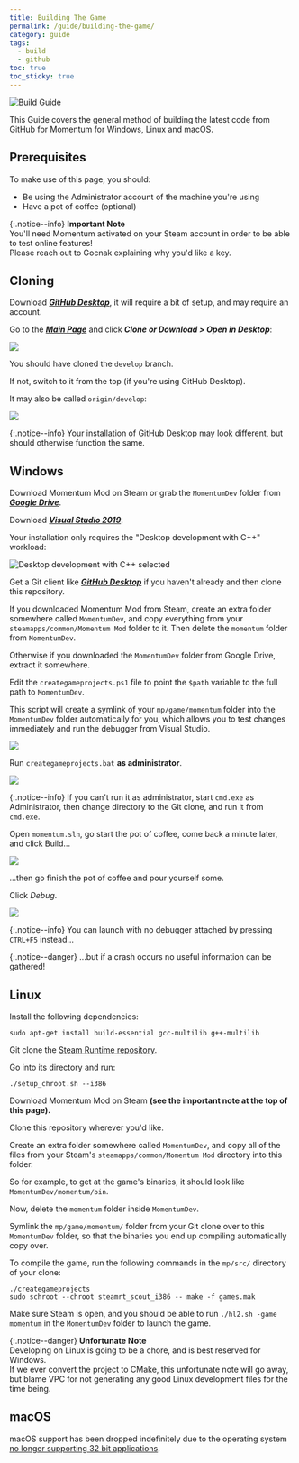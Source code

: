 ```yaml
---
title: Building The Game
permalink: /guide/building-the-game/
category: guide
tags:
  - build
  - github
toc: true
toc_sticky: true
---
```

![Build Guide](/assets/images/guide_headers/guide_building_the_game.jpg)

This Guide covers the general method of building the latest code from GitHub for Momentum for Windows, Linux and macOS.
## Prerequisites
To make use of this page, you should:  
- Be using the Administrator account of the machine you're using
- Have a pot of coffee (optional)

{:.notice--info}
**Important Note**  
You'll need Momentum activated on your Steam account in order to be able to test online features!  
Please reach out to Gocnak explaining why you'd like a key.

## Cloning

Download [***GitHub Desktop***](https://desktop.github.com/), it will require a bit of setup, and may require an account.

Go to the [***Main Page***](https://github.com/momentum-mod/game) and click ***Clone or Download > Open in Desktop***:  

![](/assets/images/build_guide/build0.png)

You should have cloned the `develop` branch.  

If not, switch to it from the top (if you're using GitHub Desktop).  

It may also be called `origin/develop`:  

![](/assets/images/build_guide/build1.png)

{:.notice--info}
Your installation of GitHub Desktop may look different, but should otherwise function the same.

## Windows
Download Momentum Mod on Steam or grab the `MomentumDev` folder from [***Google Drive***](https://drive.google.com/file/d/115xT5IIN-CimKCZQho3xj7uIcYFMSZXm/view).

Download [***Visual Studio 2019***](https://visualstudio.microsoft.com/thank-you-downloading-visual-studio/?sku=Community&rel=16).

Your installation only requires the "Desktop development with C++" workload:

![Desktop development with C++ selected](/assets/images/build_guide/build_desktop_c++.png)

Get a Git client like [***GitHub Desktop***](https://desktop.github.com/) if you haven't already and then clone this repository.

If you downloaded Momentum Mod from Steam, create an extra folder somewhere called `MomentumDev`, and copy everything from your `steamapps/common/Momentum Mod` folder to it. Then delete the `momentum` folder from `MomentumDev`.

Otherwise if you downloaded the `MomentumDev` folder from Google Drive, extract it somewhere.

Edit the `creategameprojects.ps1` file to point the `$path` variable to the full path to `MomentumDev`.  

This script will create a symlink of your `mp/game/momentum` folder into the `MomentumDev` folder automatically for you, which allows you to test changes immediately and run the debugger from Visual Studio.

![](/assets/images/build_guide/build2.png)

Run `creategameprojects.bat` **as administrator**.

![](/assets/images/build_guide/build3.png)

{:.notice--info}
If you can't run it as administrator, start `cmd.exe` as Administrator, then change directory to the Git clone, and run it from `cmd.exe`.

Open `momentum.sln`, go start the pot of coffee, come back a minute later, and click Build...  

![](/assets/images/build_guide/build4.png)

...then go finish the pot of coffee and pour yourself some.

Click *Debug*.  

![](/assets/images/build_guide/build5.png)

{:.notice--info}
You can launch with no debugger attached by pressing `CTRL+F5` instead...

{:.notice--danger}
...but if a crash occurs no useful information can be gathered!

## Linux
Install the following dependencies:
```
sudo apt-get install build-essential gcc-multilib g++-multilib
```

Git clone the [Steam Runtime repository](https://github.com/ValveSoftware/steam-runtime).

Go into its directory and run: 
```
./setup_chroot.sh --i386
```

Download Momentum Mod on Steam **(see the important note at the top of this page).**

Clone this repository wherever you'd like.

Create an extra folder somewhere called `MomentumDev`, and copy all of the files from your Steam's `steamapps/common/Momentum Mod` directory into this folder.  

So for example, to get at the game's binaries, it should look like `MomentumDev/momentum/bin`. 

Now, delete the `momentum` folder inside `MomentumDev`.

Symlink the `mp/game/momentum/` folder from your Git clone over to this `MomentumDev` folder, so that the binaries you end up compiling automatically copy over.  

To compile the game, run the following commands in the `mp/src/` directory of your clone:
```
./creategameprojects  
sudo schroot --chroot steamrt_scout_i386 -- make -f games.mak
```

Make sure Steam is open, and you should be able to run `./hl2.sh -game momentum` in the `MomentumDev` folder to launch the game.

{:.notice--danger}
**Unfortunate Note**  
Developing on Linux is going to be a chore, and is best reserved for Windows.  
If we ever convert the project to CMake, this unfortunate note will go away, but blame VPC for not generating any good Linux development files for the time being.


## macOS
  
macOS support has been dropped indefinitely due to the operating system [no longer supporting 32 bit applications](https://support.apple.com/en-ca/HT208436).
 
